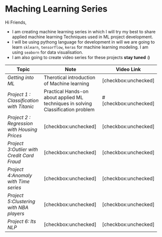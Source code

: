 # Maching Learning Series

Hi Friends,

* I am creating machine learning series in which I will try my best to share applied machine learning Techniques used in ML project development. 
* I will be using pythong language for development in will we are going to learn `sklearn`, `tensorflow`, `keras` for machine learning modeling. I am using `seaborn` for data visualisation.
* I am also going to create video series for these projects **stay tuned :)**

|Topic|Note|Video Link|
| ------ | ------ | ------ |
| *Getting into ML* | Therotical introduction of Machine learning| [checkbox:unchecked] |
| *Project 1 : Classification with Titanic* | Practical Hands-on about applied ML techniques in solving Classification problem | # [checkbox:unchecked] |
|*Project 2 : Regression with Housing Prices*| [checkbox:unchecked] | [checkbox:unchecked]|
|*Project 3:Outlier with Credit Card Fraud*|[checkbox:unchecked]| [checkbox:unchecked]|
|*Project 4:Anomaly with Time series*|[checkbox:unchecked]| [checkbox:unchecked]|
|*Project 5:Clustering with NBA players*|[checkbox:unchecked]| [checkbox:unchecked]|
|*Project 6: Its NLP*|[checkbox:unchecked]| [checkbox:unchecked]|

